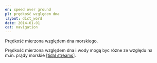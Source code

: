 ```yaml
---
en: speed over ground
pl: prędkość względem dna
layout: dict_word
date: 2014-01-01
cat: navigation
---
```


Prędkość mierzona względem dna morskiego.

Prędkość mierzona względem dna i wody mogą byc różne ze względu na m.in. prądy morskie [[tidal streams](/dict/tidal-streams.html)].
